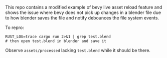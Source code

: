 This repo contains a modified example of bevy live asset reload feature and shows the issue 
where bevy does not pick up changes in a blender file due to how blender saves the file and notify debounces the file system events.

To repro:
```shell
RUST_LOG=trace cargo run 2>&1 | grep test.blend
# then open test.blend in blender and save it
```
Observe `assets/processed` lacking `test.blend` while it should be there.
